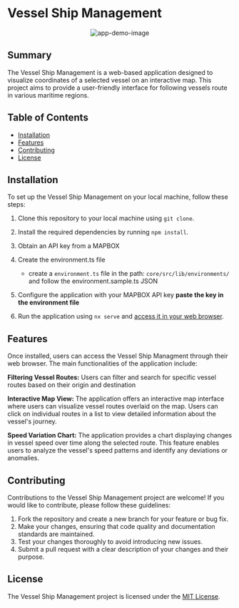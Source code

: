 # Vessel Ship Management

<p align="center">
    <img src="./readme-assets/app-demonstration.gif" alt="app-demo-image"/>
</p>

## Summary

The Vessel Ship Management is a web-based application designed to visualize coordinates of a selected vessel on an interactive map. This project aims to provide a user-friendly interface for following vessels route in various maritime regions.

## Table of Contents

- [Installation](#installation)
- [Features](#features)
- [Contributing](#contributing)
- [License](#license)

## Installation

To set up the Vessel Ship Management on your local machine, follow these steps:

1. Clone this repository to your local machine using `git clone`.
2. Install the required dependencies by running `npm install`.
3. Obtain an API key from a MAPBOX
4. Create the environment.ts file

   - create a `environment.ts` file in the path: `core/src/lib/environments/` and follow the environment.sample.ts JSON

5. Configure the application with your MAPBOX API key
   **paste the key in the environment file**

6. Run the application using `nx serve` and [access it in your web browser](http://localhost:4200).

## Features

Once installed, users can access the Vessel Ship Managment through their web browser. The main functionalities of the application include:

**Filtering Vessel Routes:** Users can filter and search for specific vessel routes based on their origin and destination

**Interactive Map View:** The application offers an interactive map interface where users can visualize vessel routes overlaid on the map. Users can click on individual routes in a list to view detailed information about the vessel's journey.

**Speed Variation Chart:** The application provides a chart displaying changes in vessel speed over time along the selected route. This feature enables users to analyze the vessel's speed patterns and identify any deviations or anomalies.

## Contributing

Contributions to the Vessel Ship Management project are welcome! If you would like to contribute, please follow these guidelines:

1. Fork the repository and create a new branch for your feature or bug fix.
2. Make your changes, ensuring that code quality and documentation standards are maintained.
3. Test your changes thoroughly to avoid introducing new issues.
4. Submit a pull request with a clear description of your changes and their purpose.

## License

The Vessel Ship Management project is licensed under the [MIT License](LICENSE).

